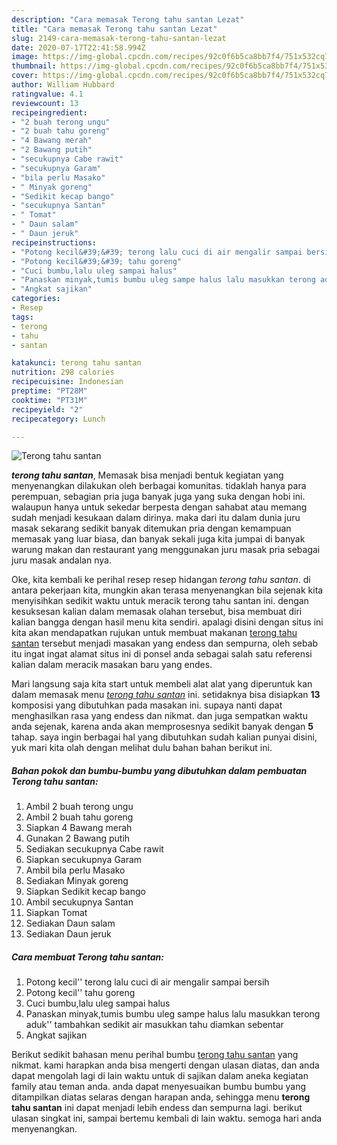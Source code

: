 ```yaml
---
description: "Cara memasak Terong tahu santan Lezat"
title: "Cara memasak Terong tahu santan Lezat"
slug: 2149-cara-memasak-terong-tahu-santan-lezat
date: 2020-07-17T22:41:58.994Z
image: https://img-global.cpcdn.com/recipes/92c0f6b5ca8bb7f4/751x532cq70/terong-tahu-santan-foto-resep-utama.jpg
thumbnail: https://img-global.cpcdn.com/recipes/92c0f6b5ca8bb7f4/751x532cq70/terong-tahu-santan-foto-resep-utama.jpg
cover: https://img-global.cpcdn.com/recipes/92c0f6b5ca8bb7f4/751x532cq70/terong-tahu-santan-foto-resep-utama.jpg
author: William Hubbard
ratingvalue: 4.1
reviewcount: 13
recipeingredient:
- "2 buah terong ungu"
- "2 buah tahu goreng"
- "4 Bawang merah"
- "2 Bawang putih"
- "secukupnya Cabe rawit"
- "secukupnya Garam"
- "bila perlu Masako"
- " Minyak goreng"
- "Sedikit kecap bango"
- "secukupnya Santan"
- " Tomat"
- " Daun salam"
- " Daun jeruk"
recipeinstructions:
- "Potong kecil&#39;&#39; terong lalu cuci di air mengalir sampai bersih"
- "Potong kecil&#39;&#39; tahu goreng"
- "Cuci bumbu,lalu uleg sampai halus"
- "Panaskan minyak,tumis bumbu uleg sampe halus lalu masukkan terong aduk&#39;&#39; tambahkan sedikit air masukkan tahu diamkan sebentar"
- "Angkat sajikan"
categories:
- Resep
tags:
- terong
- tahu
- santan

katakunci: terong tahu santan 
nutrition: 298 calories
recipecuisine: Indonesian
preptime: "PT28M"
cooktime: "PT31M"
recipeyield: "2"
recipecategory: Lunch

---
```



![Terong tahu santan](https://img-global.cpcdn.com/recipes/92c0f6b5ca8bb7f4/751x532cq70/terong-tahu-santan-foto-resep-utama.jpg)

<b><i>terong tahu santan</i></b>, Memasak bisa menjadi bentuk kegiatan yang menyenangkan dilakukan oleh berbagai komunitas. tidaklah hanya para perempuan, sebagian pria juga banyak juga yang suka dengan hobi ini. walaupun hanya untuk sekedar berpesta dengan sahabat atau memang sudah menjadi kesukaan dalam dirinya. maka dari itu dalam dunia juru masak sekarang sedikit banyak ditemukan pria dengan kemampuan memasak yang luar biasa, dan banyak sekali juga kita jumpai di banyak warung makan dan restaurant yang menggunakan juru masak pria sebagai juru masak andalan nya.

Oke, kita kembali ke perihal resep resep hidangan <i>terong tahu santan</i>. di antara pekerjaan kita, mungkin akan terasa menyenangkan bila sejenak kita menyisihkan sedikit waktu untuk meracik terong tahu santan ini. dengan kesuksesan kalian dalam memasak olahan tersebut, bisa membuat diri kalian bangga dengan hasil menu kita sendiri. apalagi disini dengan situs ini kita akan mendapatkan rujukan untuk membuat makanan <u>terong tahu santan</u> tersebut menjadi masakan yang endess dan sempurna, oleh sebab itu ingat ingat alamat situs ini di ponsel anda sebagai salah satu referensi kalian dalam meracik masakan baru yang endes.




Mari langsung saja kita start untuk membeli alat alat yang diperuntuk kan dalam memasak menu <u><i>terong tahu santan</i></u> ini. setidaknya bisa disiapkan <b>13</b> komposisi yang dibutuhkan pada masakan ini. supaya nanti dapat menghasilkan rasa yang endess dan nikmat. dan juga sempatkan waktu anda sejenak, karena anda akan memprosesnya sedikit banyak dengan <b>5</b> tahap. saya ingin berbagai hal yang dibutuhkan sudah kalian punyai disini, yuk mari kita olah dengan melihat dulu bahan bahan berikut ini.

<!--inarticleads1-->

##### Bahan pokok dan bumbu-bumbu yang dibutuhkan dalam pembuatan Terong tahu santan:

1. Ambil 2 buah terong ungu
1. Ambil 2 buah tahu goreng
1. Siapkan 4 Bawang merah
1. Gunakan 2 Bawang putih
1. Sediakan secukupnya Cabe rawit
1. Siapkan secukupnya Garam
1. Ambil bila perlu Masako
1. Sediakan  Minyak goreng
1. Siapkan Sedikit kecap bango
1. Ambil secukupnya Santan
1. Siapkan  Tomat
1. Sediakan  Daun salam
1. Sediakan  Daun jeruk




<!--inarticleads2-->

##### Cara membuat Terong tahu santan:

1. Potong kecil&#39;&#39; terong lalu cuci di air mengalir sampai bersih
1. Potong kecil&#39;&#39; tahu goreng
1. Cuci bumbu,lalu uleg sampai halus
1. Panaskan minyak,tumis bumbu uleg sampe halus lalu masukkan terong aduk&#39;&#39; tambahkan sedikit air masukkan tahu diamkan sebentar
1. Angkat sajikan




Berikut sedikit bahasan menu perihal bumbu <u>terong tahu santan</u> yang nikmat. kami harapkan anda bisa mengerti dengan ulasan diatas, dan anda dapat mengolah lagi di lain waktu untuk di sajikan dalam aneka kegiatan family atau teman anda. anda dapat menyesuaikan bumbu bumbu yang ditampilkan diatas selaras dengan harapan anda, sehingga menu <b>terong tahu santan</b> ini dapat menjadi lebih endess dan sempurna lagi. berikut ulasan singkat ini, sampai bertemu kembali di lain waktu. semoga hari anda menyenangkan.
